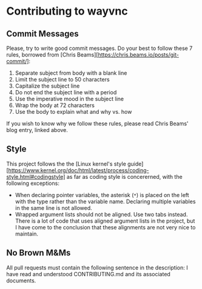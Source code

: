 # Contributing to wayvnc

## Commit Messages

Please, try to write good commit messages. Do your best to follow these 7 rules,
borrowed from [Chris Beams][https://chris.beams.io/posts/git-commit/]:

 1. Separate subject from body with a blank line
 2. Limit the subject line to 50 characters
 3. Capitalize the subject line
 4. Do not end the subject line with a period
 5. Use the imperative mood in the subject line
 6. Wrap the body at 72 characters
 7. Use the body to explain what and why vs. how

If you wish to know why we follow these rules, please read Chris Beams' blog
entry, linked above.

## Style

This project follows the the
[Linux kernel's style guide][https://www.kernel.org/doc/html/latest/process/coding-style.html#codingstyle]
as far as coding style is concererned, with the following exceptions:

 * When declaring pointer variables, the asterisk (`*`) is placed on the left
   with the type rather than the variable name. Declaring multiple variables in
   the same line is not allowed.
 * Wrapped argument lists should not be aligned. Use two tabs instead. There is
   a lot of code that uses aligned argument lists in the project, but I have
   come to the conclusion that these alignments are not very nice to maintain.

## No Brown M&Ms

All pull requests must contain the following sentence in the description:
I have read and understood CONTRIBUTING.md and its associated documents.
